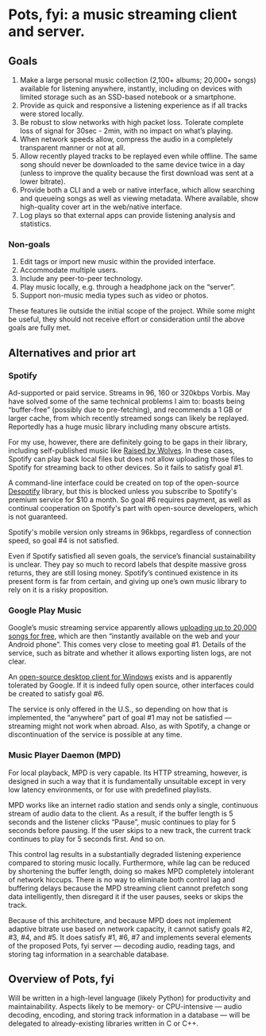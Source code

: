 # Pots, fyi: a music streaming client and server.



## Goals

 1. Make a large personal music collection (2,100+ albums; 20,000+ songs) available for listening anywhere, instantly, including on devices with limited storage such as an SSD-based notebook or a smartphone.
 2. Provide as quick and responsive a listening experience as if all tracks were stored locally.
 3. Be robust to slow networks with high packet loss. Tolerate complete loss of signal for 30sec - 2min, with no impact on what’s playing.
 4. When network speeds allow, compress the audio in a completely transparent manner or not at all.
 5. Allow recently played tracks to be replayed even while offline. The same song should never be downloaded to the same device twice in a day (unless to improve the quality because the first download was sent at a lower bitrate).
 6. Provide both a CLI and a web or native interface, which allow searching and queueing songs as well as viewing metadata. Where available, show high-quality cover art in the web/native interface.
 7. Log plays so that external apps can provide listening analysis and statistics.

### Non-goals

 1. Edit tags or import new music within the provided interface.
 2. Accommodate multiple users.
 3. Include any peer-to-peer technology.
 4. Play music locally, e.g. through a headphone jack on the “server”.
 5. Support non-music media types such as video or photos.

These features lie outside the initial scope of the project. While some might be useful, they should not receive effort or consideration until the above goals are fully met.



## Alternatives and prior art

### Spotify

Ad-supported or paid service. Streams in 96, 160 or 320kbps Vorbis. May have solved some of the same technical problems I aim to: boasts being “buffer-free” (possibly due to pre-fetching), and recommends a 1 GB or larger cache, from which recently streamed songs can likely be replayed. Reportedly has a huge music library including many obscure artists.

For my use, however, there are definitely going to be gaps in their library, including self-published music like [Raised by Wolves](http://raisedbywolvesmusic.dreamhosters.com). In these cases, Spotify can play back local files but does not allow uploading those files to Spotify for streaming back to other devices. So it fails to satisfy goal #1.

A command-line interface could be created on top of the open-source [Despotify](http://despotify.se/) library, but this is blocked unless you subscribe to Spotify's premium service for $10 a month. So goal #6 requires payment, as well as continual cooperation on Spotify's part with open-source developers, which is not guaranteed.

Spotify's mobile version only streams in 96kbps, regardless of connection speed, so goal #4 is not satisfied.

Even if Spotify satisfied all seven goals, the service’s financial sustainability is unclear. They pay so much to record labels that despite massive gross returns, they are still losing money. Spotify’s continued existence in its present form is far from certain, and giving up one’s own music library to rely on it is a risky proposition.

### Google Play Music

Google’s music streaming service apparently allows [uploading up to 20,000 songs for free](http://play.google.com/about/music/unlock/), which are then “instantly available on the web and your Android phone”. This comes very close to meeting goal #1. Details of the service, such as bitrate and whether it allows exporting listen logs, are not clear.

An [open-source desktop client for Windows](https://gmusic.codeplex.com/) exists and is apparently tolerated by Google. If it is indeed fully open source, other interfaces could be created to satisfy goal #6.

The service is only offered in the U.S., so depending on how that is implemented, the “anywhere” part of goal #1 may not be satisfied — streaming might not work when abroad. Also, as with Spotify, a change or discontinuation of the service is possible at any time.

### Music Player Daemon (MPD)

For local playback, MPD is very capable. Its HTTP streaming, however, is designed in such a way that it is fundamentally unsuitable except in very low latency environments, or for use with predefined playlists.

MPD works like an internet radio station and sends only a single, continuous stream of audio data to the client. As a result, if the buffer length is 5 seconds and the listener clicks “Pause”, music continues to play for 5 seconds before pausing. If the user skips to a new track, the current track continues to play for 5 seconds first. And so on.

This control lag results in a substantially degraded listening experience compared to storing music locally. Furthermore, while lag can be reduced by shortening the buffer length, doing so makes MPD completely intolerant of network hiccups. There is no way to eliminate both control lag and buffering delays because the MPD streaming client cannot prefetch song data intelligently, then disregard it if the user pauses, seeks or skips the track.

Because of this architecture, and because MPD does not implement adaptive bitrate use based on network capacity, it cannot satisfy goals #2, #3, #4, and #5. It does satisfy #1, #6, #7 and implements several elements of the proposed Pots, fyi server — decoding audio, reading tags, and storing tag information in a searchable database.



## Overview of Pots, fyi

Will be written in a high-level language (likely Python) for productivity and maintainability. Aspects likely to be memory- or CPU-intensive — audio decoding, encoding, and storing track information in a database — will be delegated to already-existing libraries written in C or C++.